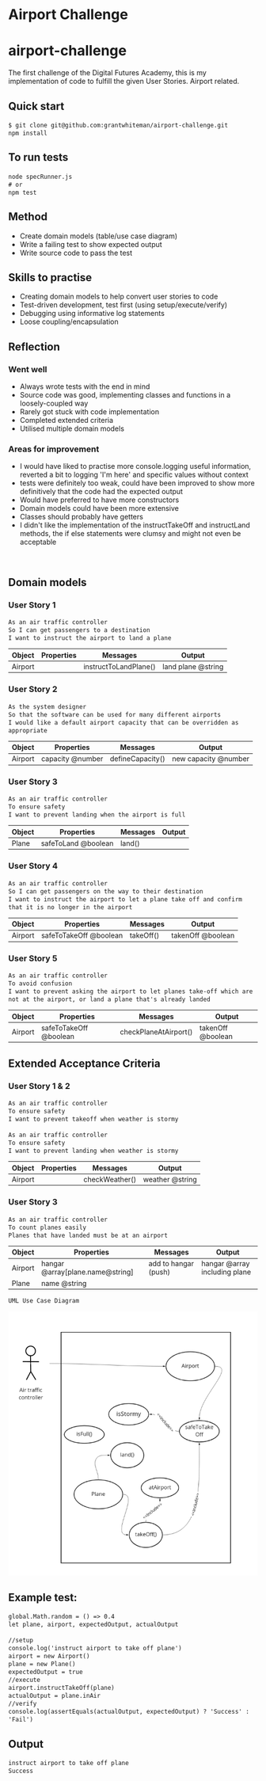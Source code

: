Airport Challenge
=================
# airport-challenge
The first challenge of the Digital Futures Academy, this is my implementation of code to fulfill the given User Stories. Airport related.

## Quick start
```
$ git clone git@github.com:grantwhiteman/airport-challenge.git
npm install
```



## To run tests
```
node specRunner.js
# or
npm test
```

## Method
- Create domain models (table/use case diagram)
- Write a failing test to show expected output
- Write source code to pass the test

## Skills to practise
- Creating domain models to help convert user stories to code
- Test-driven development, test first (using setup/execute/verify)
- Debugging using informative log statements
- Loose coupling/encapsulation

## Reflection

### Went well

- Always wrote tests with the end in mind
- Source code was good, implementing classes and functions in a loosely-coupled way
- Rarely got stuck with code implementation
- Completed extended criteria
- Utilised multiple domain models

### Areas for improvement

- I would have liked to practise more console.logging useful information, reverted a bit to logging 'I'm here' and specific values without context
- tests were definitely too weak, could have been improved to show more definitively that the code had the expected output
- Would have preferred to have more constructors
- Domain models could have been more extensive
- Classes should probably have getters
- I didn't like the implementation of the instructTakeOff and instructLand methods, the if else statements were clumsy and might not even be acceptable

<p>&nbsp;</p>

## Domain models

### User Story 1

```
As an air traffic controller
So I can get passengers to a destination
I want to instruct the airport to land a plane
```
|Object|Properties|Messages|Output| 
|---|---|---|---|
|Airport|   |instructToLandPlane()|land plane @string|

### User Story 2
```
As the system designer
So that the software can be used for many different airports
I would like a default airport capacity that can be overridden as appropriate
```

|Object|Properties|Messages|Output|
|---|---|---|---|
|Airport|capacity @number|defineCapacity()|new capacity @number|

### User Story 3
```
As an air traffic controller
To ensure safety
I want to prevent landing when the airport is full
```

|Object|Properties|Messages|Output|
|---|---|---|---|
|Plane|safeToLand @boolean|land()||

### User Story 4
```
As an air traffic controller
So I can get passengers on the way to their destination
I want to instruct the airport to let a plane take off and confirm that it is no longer in the airport
```

|Object|Properties|Messages|Output|
|---|---|---|---|
|Airport|safeToTakeOff @boolean|takeOff()|takenOff @boolean|

### User Story 5
```
As an air traffic controller
To avoid confusion
I want to prevent asking the airport to let planes take-off which are not at the airport, or land a plane that's already landed
```

|Object|Properties|Messages|Output|
|---|---|---|---|
|Airport|safeToTakeOff @boolean|checkPlaneAtAirport()|takenOff @boolean|



## Extended Acceptance Criteria

### User Story 1 & 2
```
As an air traffic controller
To ensure safety
I want to prevent takeoff when weather is stormy

As an air traffic controller
To ensure safety
I want to prevent landing when weather is stormy
```

|Object|Properties|Messages|Output|
|---|---|---|---|
|Airport||checkWeather()|weather @string|

### User Story 3

```
As an air traffic controller
To count planes easily
Planes that have landed must be at an airport
```
|Object|Properties|Messages|Output|
|---|---|---|---|
|Airport|hangar @array[plane.name@string]|add to hangar (push)|hangar @array including plane|
|Plane|name @string|||

```
UML Use Case Diagram
```
<img src="Airport-miro.png" alt="Markdown Monster icon"/>

## Example test:
```
global.Math.random = () => 0.4
let plane, airport, expectedOutput, actualOutput

//setup
console.log('instruct airport to take off plane')
airport = new Airport()
plane = new Plane()
expectedOutput = true
//execute
airport.instructTakeOff(plane)
actualOutput = plane.inAir
//verify
console.log(assertEquals(actualOutput, expectedOutput) ? 'Success' : 'Fail')
```
## Output
```
instruct airport to take off plane
Success
```
